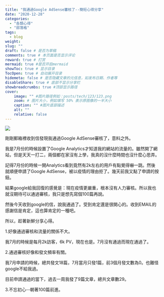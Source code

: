 ```yaml
---
title: "我通過Google AdSense審核了--簡短心得分享"
date: "2020-12-28"
categories: 
  - "各類心得"
  - "部落格"
tags: 
  - blog
weight:
slug: ""
draft: false # 是否为草稿
comments: true # 本页面是否显示评论
reward: true # 打赏
mermaid: true #是否开启mermaid
showToc: true # 显示目录
TocOpen: true # 自动展开目录
hidemeta: false # 是否隐藏文章的元信息，如发布日期、作者等
disableShare: true # 底部不显示分享栏
showbreadcrumbs: true #顶部显示路径
cover:
    image: "" #图片路径例如：posts/tech/123/123.png
    zoom: # 图片大小，例如填写 50% 表示原图像的一半大小
    caption: "" #图片底部描述
    alt: ""
    relative: false
---
```


![](images/捕获-1.jpg)

剛剛郵箱裡收到信發現我通過Google AdSense審核了，意料之外。

我是7月份的時候設置了Google Analytics才知道我的網站的流量的。雖然開了網站，但是天天一打二，兩個都在家沒有上學，我真的沒什麼時間也沒什麼心思弄。

記得7月份的時候一開Analytics看到竟然有2k左右的用戶有點覺得嚇一跳。然後就順便申請了Google AdSense，被以疫情的理由拒了。幾天前我又點了申請的按鈕。

結果google給我回復的感覺是：現在疫情更嚴重，根本沒有人力審核。所以我也就沒期待可以通過審核，我只是想先寫個100篇再說。

然後今天收到google的信，說我通過了。受到肯定還是很開心的。收到EMAIL的感謝信是肯定，這也算肯定的一種吧。

所以，趁著新鮮分享心得。

1.好像通過審核和流量的關係不大。

我7月的時候是每月2k訪客，6k PV，現在也是。7月沒有通過而現在通過了。

2.通過審核好像和發文頻率有關。

我7月申請的時候，總共發文18篇，7月當月只發1篇，前3個月發文數為0。也難怪google不給我過。

目前申請通過的當下，過去一周我發了9篇文章，總共文章數29。

3.不忘初心--朝著100篇前進。
